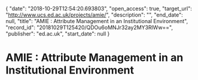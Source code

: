{
  "date": "2018-10-29T12:54:20.693803", 
  "open_access": true, 
  "target_url": "http://www.ucs.ed.ac.uk/projects/amie/", 
  "description": "", 
  "end_date": null, 
  "title": "AMIE : Attribute Management in an Institutional Environment", 
  "record_id": "20181029T125420/QDOu6oMNJr32ay2MY3RlWw==", 
  "publisher": "ed.ac.uk", 
  "start_date": null
}

# AMIE : Attribute Management in an Institutional Environment

